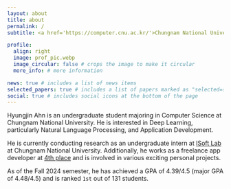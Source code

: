 ```yaml
---
layout: about
title: about
permalink: /
subtitle: <a href='https://computer.cnu.ac.kr/'>Chungnam National University</a>. Daejeon, Republic of Korea

profile:
  align: right
  image: prof_pic.webp
  image_circular: false # crops the image to make it circular
  more_info: # more information

news: true # includes a list of news items
selected_papers: true # includes a list of papers marked as "selected={true}"
social: true # includes social icons at the bottom of the page
---
```


Hyungjin Ahn is an undergraduate student majoring in Computer Science at Chungnam National University. He is interested in Deep Learning, particularly Natural Language Processing, and Application Development.

He is currently conducting research as an undergraduate intern at [ISoft Lab](https://isoft.cnu.ac.kr/) at Chungnam National University. Additionally, he works as a freelance app developer at [4th place](https://www.4thplace.io/) and is involved in various exciting personal projects.

As of the Fall 2024 semester, he has achieved a GPA of 4.39/4.5 (major GPA of 4.48/4.5) and is ranked `1st` out of 131 students.
